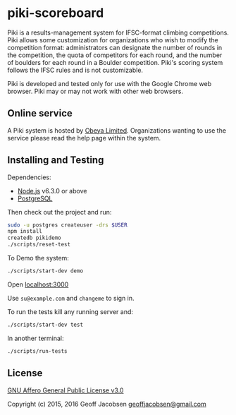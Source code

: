 # piki-scoreboard

Piki is a results-management system for IFSC-format climbing competitions. Piki allows some customization for organizations who wish to modify the competition format: administrators can designate the number of rounds in the competition, the quota of competitors for each round, and the number of boulders for each round in a Boulder competition. Piki's scoring system follows the IFSC rules and is not customizable.

Piki is developed and tested only for use with the Google Chrome web browser. Piki may or may not work with other web browsers.

## Online service

A Piki system is hosted by [Obeya Limited](http://getobeya.com/). Organizations wanting to use the service please read the help page within the system.

## Installing and Testing

Dependencies:

* [Node.js](https://nodejs.org/en/) v6.3.0 or above
* [PostgreSQL](http://www.postgresql.org)

Then check out the project and run:

```sh
sudo -u postgres createuser -drs $USER
npm install
createdb pikidemo
./scripts/reset-test
```

To Demo the system:

```sh
./scripts/start-dev demo
```

Open [localhost:3000](http://localost:3000/)

Use `su@example.com` and `changeme` to sign in.


To run the tests kill any running server and:

```sh
./scripts/start-dev test
```

In another terminal:

```sh
./scripts/run-tests
```

## License

[GNU Affero General Public License v3.0](http://www.gnu.org/licenses/agpl.txt)

Copyright (c) 2015, 2016 Geoff Jacobsen <geoffjacobsen@gmail.com>
